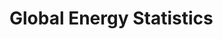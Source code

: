 # Global Energy Statistics
<Subsubtopic id='C.1.Aims3' type='Aims' content='Aim 7: Databases of energy statistics on a global and national scale can be explored here.' />
<Subsubtopic id='C.1.ToK2' type='Theory of Knowledge' content='There are many ethical issues raised by energy generation and its consequent contributions to pollution and climate change.What is the influence of political pressure on different areas of knowledge?' />
<Subsubtopic id='C.1.Aims1' type='Aims' content='Aim 1: Discussions of the possible energy sources provide opportunities for scientific study and creativity within a global context.' />
<Subsubtopic id='C.1.ToK1' type='Theory of Knowledge' content='“I have no doubt that we will be successful in harnessing the sun’s energy. If sunbeams were weapons of war we would have had solar energy centuries ago.” (Lord George Porter). In what ways might social, political, cultural and religious factors affect the types of research that are financed and undertaken, or rejected?' />